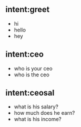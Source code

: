
## intent:greet
- hi
- hello
- hey

## intent:ceo
- who is your ceo
- who is the ceo

## intent:ceosal
- what is his salary?
- how much does he earn?
- what is his income?
